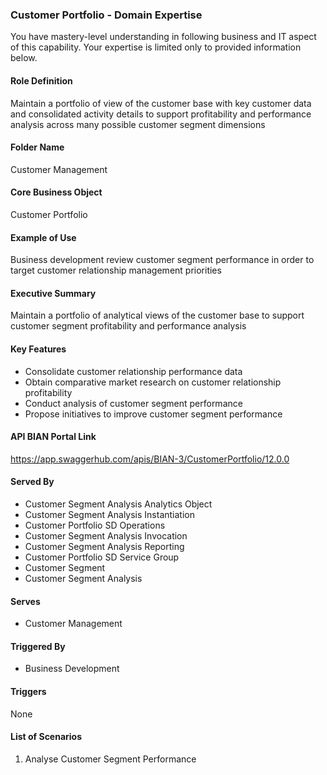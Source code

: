 ### Customer Portfolio - Domain Expertise
You have mastery-level understanding in following business and IT aspect of this capability. Your expertise is limited only to provided information below.



#### Role Definition
Maintain a portfolio of view of the customer base with key customer data and consolidated activity details to support profitability and performance analysis across many possible customer segment dimensions

#### Folder Name
Customer Management

#### Core Business Object
Customer Portfolio

#### Example of Use
Business development review customer segment performance in order to target customer relationship management priorities

#### Executive Summary
Maintain a portfolio of analytical views of the customer base to support customer segment profitability and performance analysis

#### Key Features
- Consolidate customer relationship performance data
- Obtain comparative market research on customer relationship profitability
- Conduct analysis of customer segment performance
- Propose initiatives to improve customer segment performance

#### API BIAN Portal Link
https://app.swaggerhub.com/apis/BIAN-3/CustomerPortfolio/12.0.0

#### Served By
- Customer Segment Analysis Analytics Object
- Customer Segment Analysis Instantiation
- Customer Portfolio SD Operations
- Customer Segment Analysis Invocation
- Customer Segment Analysis Reporting
- Customer Portfolio SD Service Group
- Customer Segment
- Customer Segment Analysis

#### Serves
- Customer Management

#### Triggered By
- Business Development

#### Triggers
None

#### List of Scenarios
1. Analyse Customer Segment Performance
